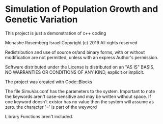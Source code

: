 # Simulation of Population Growth and Genetic Variation
This project is just a demonstration of c++ coding

Menashe Rosemberg                   Israel
Copyright (c) 2019     All rights reserved

Redistribution and use of source or/and binary forms, with or without modification are not permitted,
unless with an express Author's permission.

Software distributed under the License is distributed on an "AS IS" BASIS,
NO WARRANTIES OR CONDITIONS OF ANY KIND, explicit or implicit.


The project was created with Code::Blocks

The file SimuVar.conf has the parameters to the system.
    Important to note the keywords aren't case-sensitive and may be written without space.
    If one keyword doesn't existor has no value then the system will assume as zero.
    the character '=' is part of the weyword
    
Library Functions aren't included.
